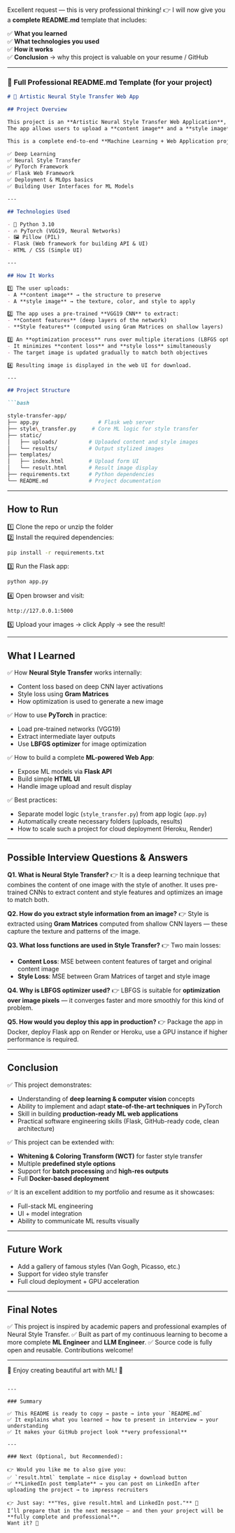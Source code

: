 Excellent request — this is very professional thinking!
👉 I will now give you a **complete README.md** template that includes:

✅ **What you learned**                                                                                                                                                                                         
✅ **What technologies you used**                                                                                                                                                                                
✅ **How it works**                                                                                                                                                                                           
✅ **Conclusion** → why this project is valuable on your resume / GitHub

---

### 🚀 Full Professional README.md Template (for your project)

```markdown
# 🎨 Artistic Neural Style Transfer Web App

## Project Overview

This project is an **Artistic Neural Style Transfer Web Application**, built using a **pre-trained VGG19 Convolutional Neural Network (CNN)**.  
The app allows users to upload a **content image** and a **style image**, and then produces a new image that retains the content of the first image but adopts the artistic style of the second image.

This is a complete end-to-end **Machine Learning + Web Application project**, which I built to strengthen my knowledge of:

✅ Deep Learning  
✅ Neural Style Transfer  
✅ PyTorch Framework  
✅ Flask Web Framework  
✅ Deployment & MLOps basics  
✅ Building User Interfaces for ML Models  

---

## Technologies Used

- 🐍 Python 3.10  
- 🔥 PyTorch (VGG19, Neural Networks)  
- 🖼️ Pillow (PIL)  
- Flask (Web framework for building API & UI)  
- HTML / CSS (Simple UI)  

---

## How It Works

1️⃣ The user uploads:
- A **content image** → the structure to preserve  
- A **style image** → the texture, color, and style to apply  

2️⃣ The app uses a pre-trained **VGG19 CNN** to extract:
- **Content features** (deep layers of the network)  
- **Style features** (computed using Gram Matrices on shallow layers)  

3️⃣ An **optimization process** runs over multiple iterations (LBFGS optimizer):
- It minimizes **content loss** and **style loss** simultaneously  
- The target image is updated gradually to match both objectives  

4️⃣ Resulting image is displayed in the web UI for download.

---

## Project Structure

```bash

style-transfer-app/
├── app.py                   # Flask web server                                                                                                                                      
├── style\_transfer.py     # Core ML logic for style transfer
├── static/
│   ├── uploads/          # Uploaded content and style images
│   └── results/          # Output stylized images
├── templates/
│   ├── index.html        # Upload form UI
│   └── result.html       # Result image display
├── requirements.txt      # Python dependencies
└── README.md             # Project documentation

````

---

## How to Run

1️⃣ Clone the repo or unzip the folder  
2️⃣ Install the required dependencies:

```bash
pip install -r requirements.txt
````

3️⃣ Run the Flask app:

```bash
python app.py
```

4️⃣ Open browser and visit:

```
http://127.0.0.1:5000
```

5️⃣ Upload your images → click Apply → see the result!

---

## What I Learned

✅ How **Neural Style Transfer** works internally:

* Content loss based on deep CNN layer activations
* Style loss using **Gram Matrices**
* How optimization is used to generate a new image

✅ How to use **PyTorch** in practice:

* Load pre-trained networks (VGG19)
* Extract intermediate layer outputs
* Use **LBFGS optimizer** for image optimization

✅ How to build a complete **ML-powered Web App**:

* Expose ML models via **Flask API**
* Build simple **HTML UI**
* Handle image upload and result display

✅ Best practices:

* Separate model logic (`style_transfer.py`) from app logic (`app.py`)
* Automatically create necessary folders (uploads, results)
* How to scale such a project for cloud deployment (Heroku, Render)

---

## Possible Interview Questions & Answers

**Q1. What is Neural Style Transfer?**
👉 It is a deep learning technique that combines the content of one image with the style of another. It uses pre-trained CNNs to extract content and style features and optimizes an image to match both.

**Q2. How do you extract style information from an image?**
👉 Style is extracted using **Gram Matrices** computed from shallow CNN layers — these capture the texture and patterns of the image.

**Q3. What loss functions are used in Style Transfer?**
👉 Two main losses:

* **Content Loss**: MSE between content features of target and original content image
* **Style Loss**: MSE between Gram Matrices of target and style image

**Q4. Why is LBFGS optimizer used?**
👉 LBFGS is suitable for **optimization over image pixels** — it converges faster and more smoothly for this kind of problem.

**Q5. How would you deploy this app in production?**
👉 Package the app in Docker, deploy Flask app on Render or Heroku, use a GPU instance if higher performance is required.

---

## Conclusion

✅ This project demonstrates:

* Understanding of **deep learning & computer vision** concepts
* Ability to implement and adapt **state-of-the-art techniques** in PyTorch
* Skill in building **production-ready ML web applications**
* Practical software engineering skills (Flask, GitHub-ready code, clean architecture)

✅ This project can be extended with:

* **Whitening & Coloring Transform (WCT)** for faster style transfer
* Multiple **predefined style options**
* Support for **batch processing** and **high-res outputs**
* Full **Docker-based deployment**

✅ It is an excellent addition to my portfolio and resume as it showcases:

* Full-stack ML engineering
* UI + model integration
* Ability to communicate ML results visually

---

## Future Work

* Add a gallery of famous styles (Van Gogh, Picasso, etc.)
* Support for video style transfer
* Full cloud deployment + GPU acceleration

---

## Final Notes

✅ This project is inspired by academic papers and professional examples of Neural Style Transfer.
✅ Built as part of my continuous learning to become a more complete **ML Engineer** and **LLM Engineer**.
✅ Source code is fully open and reusable. Contributions welcome!

---

🎨 Enjoy creating beautiful art with ML! 🚀

```

---

### Summary

✅ This README is ready to copy → paste → into your `README.md`  
✅ It explains what you learned → how to present in interview → your understanding  
✅ It makes your GitHub project look **very professional**

---

### Next (Optional, but Recommended):

👉 Would you like me to also give you:
✅ `result.html` template → nice display + download button  
✅ **LinkedIn post template** → you can post on LinkedIn after uploading the project → to impress recruiters  

👉 Just say: **"Yes, give result.html and LinkedIn post."** 🚀  
I’ll prepare that in the next message — and then your project will be **fully complete and professional**.  
Want it? 🚀
```
